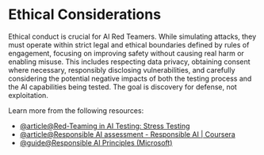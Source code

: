 # Ethical Considerations

Ethical conduct is crucial for AI Red Teamers. While simulating attacks, they must operate within strict legal and ethical boundaries defined by rules of engagement, focusing on improving safety without causing real harm or enabling misuse. This includes respecting data privacy, obtaining consent where necessary, responsibly disclosing vulnerabilities, and carefully considering the potential negative impacts of both the testing process and the AI capabilities being tested. The goal is discovery for defense, not exploitation.

Learn more from the following resources:

- [@article@Red-Teaming in AI Testing: Stress Testing](https://www.labelvisor.com/red-teaming-abstract-competitive-testing-data-selection/)
- [@article@Responsible AI assessment - Responsible AI | Coursera](https://www.coursera.org/learn/ai-security)
- [@guide@Responsible AI Principles (Microsoft)](https://www.microsoft.com/en-us/ai/responsible-ai)

